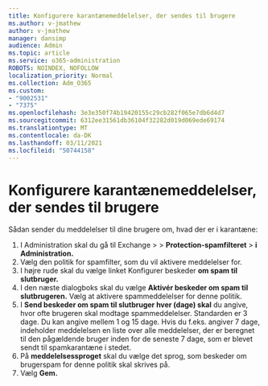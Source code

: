 ```yaml
---
title: Konfigurere karantænemeddelelser, der sendes til brugere
ms.author: v-jmathew
author: v-jmathew
manager: dansimp
audience: Admin
ms.topic: article
ms.service: o365-administration
ROBOTS: NOINDEX, NOFOLLOW
localization_priority: Normal
ms.collection: Adm_O365
ms.custom:
- "9002531"
- "7375"
ms.openlocfilehash: 3e3e350f74b19420155c29cb282f065e7db6d4d7
ms.sourcegitcommit: 6312ee31561db36104f32282d019d069ede69174
ms.translationtype: MT
ms.contentlocale: da-DK
ms.lasthandoff: 03/11/2021
ms.locfileid: "50744158"
---
```

# <a name="configure-quarantine-notifications-sent-to-users"></a>Konfigurere karantænemeddelelser, der sendes til brugere

Sådan sender du meddelelser til dine brugere om, hvad der er i karantæne:

1. I Administration skal du gå til Exchange   >    >  **Protection-spamfilteret**  >  **i Administration.**
2. Vælg den politik for spamfilter, som du vil aktivere meddelelser for.
3. I højre rude skal du vælge linket Konfigurer beskeder **om spam til slutbruger.**
4. I den næste dialogboks skal du vælge **Aktivér beskeder om spam til slutbrugeren.** Vælg at aktivere spammeddelelser for denne politik.
5. I **Send beskeder om spam til slutbruger hver (dage) skal** du angive, hvor ofte brugeren skal modtage spammeddelelser. Standarden er 3 dage. Du kan angive mellem 1 og 15 dage. Hvis du f.eks. angiver 7 dage, indeholder meddelelsen en liste over alle meddelelser, der er beregnet til den pågældende bruger inden for de seneste 7 dage, som er blevet sendt til spamkarantæne i stedet.
6. På **meddelelsessproget** skal du vælge det sprog, som beskeder om brugerspam for denne politik skal skrives på.
7. Vælg **Gem.**

